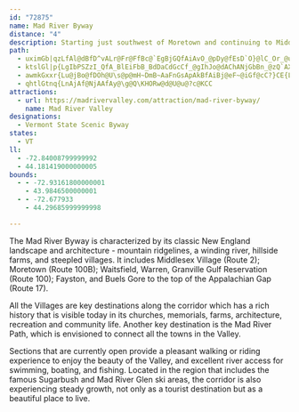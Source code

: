 ```yaml
---
id: "72875"
name: Mad River Byway
distance: "4"
description: Starting just southwest of Moretown and continuing to Middlesex in Vermont, Mad River Byway provides a distinct New England experience.  Passing through quaint villages, natural attractions, and agriculture, the byway follows its namesake, the Mad River.
path:
  - uximGb|qzLfAl@dBfD^vALr@Fr@FfBc@`EgBjGQfAiAvO_@pDy@fEsD`O}@lC_Or_@u@dCm@rEGrC@fANlCRdAx@dCtAhB|@n@~@^fALdA?dAQxL_G`A_@jCi@nCKhADdALfCp@bA^~AdAlAfA~AfBhBfD|@|Bx@`Dn@rFNfFO|Hc@xCoAjFoNp^yAtEcArEyCtQi@zDSrCK`GJdERrCZ~Bv@zDt@~B|@rBpPz]r@hAhAxAvAlAtBdAtJtBtBv@vBrAtB~B|@nAnAfCx@dCvDnNxBxFvBxDfCnC`CvAbBl@t\dKxB`@tOlAlTdC`J~Br@X`Ax@|@rAh@lAr@lDTpCNt@j@jAvAv@hBb@~Ex@r@VpExChAxAj@lBV`CGxEFvAXnAn@jAn@p@h@N~APrA@rDpDdLdErCtA~@|@n@bAhApD\l@d@PbEX`A^dB~ApLtOd@x@R~@GfEVrAXt@xB|Cb@nBNdBC|@e@nBO`A?x@HhAV`AbAlAVp@t@jEx@pDd@nBh@hAh@j@r@^fFrApAPrA?~FSjCCfAJnA\dCrA|@z@hAxArE`JtFlIxE~EhBfA|EnB`GjBdK~DhAl@vQtQfHtI`CjBbClAlBf@tANrG@lALt@VhO|HvJ~CnJjD~AdApAlA`AzAhAdCfErLrAvCfB|BbHfFhBzBxAvC~AbF|A`Gn@hDzAhJ|@`ChArBnMnOpIzM~ExGzDxE|GlHxo@po@pC~Cf@xAh@zGjAdJb@hHd@`C^hAlAxBpEzFlG`JnSv[~@dANDf@NJj@l@x@NzA@xBfAdFOj@g@`AeClDqAxBa@dAWfAUnHThE?tAUpAyB`H_@hCCpCV|OnBzNRdCNjOWpIH`BhAtF?v@Ep@cEpUIfAEdEUzAsAdE_@r@}@`@iDb@y@l@c@|@u@|BoBxI@nGEv@oAnMOfASh@iBlC_@~@mAtE_@r@_A|@}CtBmB~B_@~@_AzDu@xAa@f@uAjAyDpB_Ax@Y`@m@`Ck@`J]vAk@fAgBjBmGxEcBfByD~EsGnFuFxDeMlEwErBkBlAy@p@m@l@e@~@Ux@Q`HK`A}BxJQ~ADxBnAxEh@zDBx@JzI[lFDdARl@^^jBRh@f@X~BvBdF~ArFTnABj@IxET~GBhBEl@g@bCe@hAe@Vo@SSgAUwDSsAy@oBSyA[i@sA\gBfA{AjBo@fAcA`Do@jFi@fJs@fFb@`D]rBLr@NRXHbCs@ZE\FTRNXE~@SXsADo@XyAdBi@fAiCrJ_D|Ok@jAw@`A_HpG{At@qBRa@d@k@fAG\?`ALd@
  - ktslGl|p{LgIbPSZzI_QfA_BlEiFbB_BdDaCdGcCf_@gIhJo@dAChANjGbBn_@zQ`AXfBF|GYhA?dAPfExAfF|AbAh@bDpCxAz@dDl@hBh@jQ|GtBhAxC`C|A`AnA^zKpAlB^xDrAl@XbFrFlBxCnDzGt@`ArAd@v@J|HAhD`@|_@`MbEtBvOlJvCpAfHxBtIrFxChAlI~B~BfAfAbAlA`BrCtEXb@^l@NPTXd@b@VVVRf@b@~AdAxAf@rBf@|BJnTeAvEBfEd@hCf@xHrBlOrEbBl@nAXlC`@xD\`HMt@L`DdAnGD`CXxBr@dBx@~JfGlGlCrAPdAI|DgB~Aa@fBO~G\tA?rEq@lEaApKmD`CeAjR{J~BaA|BKdWlAfLlB`E|At@ZZHXLN@ZDbA@XAvAYlHgEnAe@nA_@dHuA|CiA`B_A`EmDhAo@@A`@U|EkBz@g@|@_A~@{AdAqDv@iBFM^m@PYJIDIzEyDnAuAfCuDt@iBtAcGjA_DpJcSt@gCNiAnBeWv@sEpAgDdHgNhBgClAsAhGgEvAqAbEgF`GwIxAiA`@MlAYl@ERApBO`A?Z?IAQ@sDNM@E?RAS@}Cl@
  - awmkGxxr{Lu@jBo@fDOh@U\s@p@mH~DmB~AaFnGsApAkBfAiBj@eF~@iGf@cC?}CE{LeAoCGmCLoHv@gPrDsA?wAo@eA{AQu@SuBJiJUyAc@_AoAaA_BWaKu@iNgCsBU}@HmAd@_CtBiBxBiB~Ea@h@y@h@{FrB_B^mCJy@IiBe@mBcAyFcFoE{Cq@w@o@iAeGuQ{DaIc@qBEeAPiFEkAKy@YaAyBsEyAeGs@uAyAeCi@mAo@eCY{DUeAc@_Au@s@u@Y{@EcGf@mCAaBSiI_DsAWyDSw@U_FwDcB{@yBq@sBQaLYmC\cAd@y@@kL~ByERyDKgEm@mDgA{H}CsKiFwBW`@?tAV
  - qhtlGtnq{LnAjAf@NjAAfAy@\g@Q\KHORw@d@U@u@?c@KCC
attractions:
  - url: https://madrivervalley.com/attraction/mad-river-byway/
    name: Mad River Valley
designations:
  - Vermont State Scenic Byway
states:
  - VT
ll:
  - -72.84008799999992
  - 44.181419000000005
bounds:
  - - -72.93161800000001
    - 43.9846500000001
  - - -72.677933
    - 44.29685999999998

---
```


The Mad River Byway is characterized by its classic New England landscape and architecture - mountain ridgelines, a winding river, hillside farms, and steepled villages. It includes Middlesex Village (Route 2); Moretown (Route 100B); Waitsfield, Warren, Granville Gulf Reservation (Route 100); Fayston, and Buels Gore to the top of the Appalachian Gap (Route 17).

All the Villages are key destinations along the corridor which has a rich history that is visible today in its churches, memorials, farms, architecture, recreation and community life. Another key destination is the Mad River Path, which is envisioned to connect all the towns in the Valley.

Sections that are currently open provide a pleasant walking or riding experience to enjoy the beauty of the Valley, and excellent river access for swimming, boating, and fishing.  Located in the region that includes the famous Sugarbush and Mad River Glen ski areas, the corridor is also experiencing steady growth, not only as a tourist destination but as a beautiful place to live.
